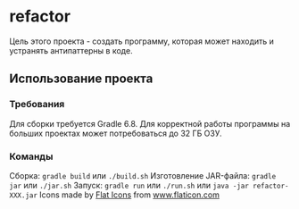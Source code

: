 # refactor

Цель этого проекта - создать программу, которая может находить и устранять антипаттерны в коде.


## Использование проекта
### Требования
Для сборки требуется Gradle 6.8.
Для корректной работы программы на больших проектах может потребоваться до 32 ГБ ОЗУ.
### Команды
Сборка: `gradle build` или `./build.sh`
Изготовление JAR-файла: `gradle jar` или `./jar.sh`
Запуск: `gradle run` или `./run.sh` или `java -jar refactor-XXX.jar`
Icons made by <a href="https://www.flaticon.com/authors/flat-icons" title="Flat Icons">Flat Icons</a> from <a href="https://www.flaticon.com/" title="Flaticon"> www.flaticon.com </a>

